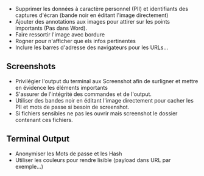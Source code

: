 

- Supprimer les données à caractère personnel (PII) et identifiants des captures d'écran (bande noir en éditant l'image directement)
- Ajouter des annotations aux images pour attirer sur les points importants (Pas dans Word).
- Faire ressortir l'image avec bordure
- Rogner pour n'afficher que els infos pertinentes
- Inclure les barres d'adresse des navigateurs pour les URLs...


## Screenshots

- Privilégier l'output du terminal aux Screenshot afin de surligner et mettre en évidence les éléments importants
- S'assurer de l'intégrité des commandes et de l'output.
- Utiliser des bandes noir en éditant l'image directement pour cacher les PII et mots de passe si besoin de screenshot.
- Si fichiers sensibles ne pas les ouvrir mais screenshot le dossier contenant ces fichiers.

## Terminal Output

- Anonymiser les Mots de passe et les Hash
- Utiliser les couleurs pour rendre lisible (payload dans URL par exemple...)
